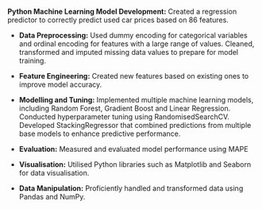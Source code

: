 **Python Machine Learning Model Development:** Created a regression predictor to correctly predict used car prices based on 86 features.

- **Data Preprocessing:** Used dummy encoding for categorical variables and ordinal encoding for features with a large range of values. Cleaned, transformed and imputed missing data values to prepare for model training.

- **Feature Engineering:** Created new features based on existing ones to improve model accuracy.

- **Modelling and Tuning:** Implemented multiple machine learning models, including Random Forest, Gradient Boost and Linear Regression. Conducted hyperparameter tuning using RandomisedSearchCV. Developed StackingRegressor that combined predictions from multiple base models to enhance predictive performance.

- **Evaluation:** Measured and evaluated model performance using MAPE

- **Visualisation:** Utilised Python libraries such as Matplotlib and Seaborn for data visualisation.

- **Data Manipulation:** Proficiently handled and transformed data using Pandas and NumPy.
